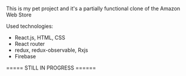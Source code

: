 This is my pet project and it's a partially functional clone of the Amazon Web Store

Used technologies:
 - React.js, HTML, CSS
 - React router
 - redux, redux-observable, Rxjs
 - Firebase

 ===== STILL IN PROGRESS ======